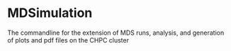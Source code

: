 # MDSimulation
The commandline for the extension of MDS runs, analysis, and generation of plots and pdf files on the CHPC cluster



